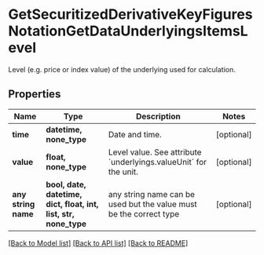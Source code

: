 # GetSecuritizedDerivativeKeyFiguresNotationGetDataUnderlyingsItemsLevel

Level (e.g. price or index value) of the underlying used for calculation.

## Properties
Name | Type | Description | Notes
------------ | ------------- | ------------- | -------------
**time** | **datetime, none_type** | Date and time. | [optional] 
**value** | **float, none_type** | Level value. See attribute &#x60;underlyings.valueUnit&#x60; for the unit. | [optional] 
**any string name** | **bool, date, datetime, dict, float, int, list, str, none_type** | any string name can be used but the value must be the correct type | [optional]

[[Back to Model list]](../README.md#documentation-for-models) [[Back to API list]](../README.md#documentation-for-api-endpoints) [[Back to README]](../README.md)


